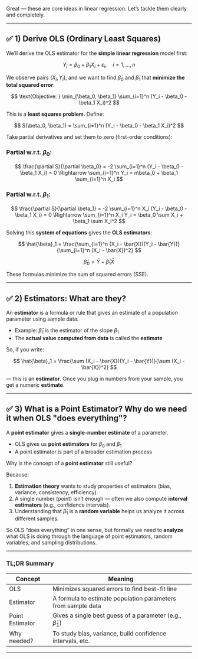 Great — these are core ideas in linear regression. Let’s tackle them clearly and completely.

---

## ✅ 1) **Derive OLS (Ordinary Least Squares)**

We’ll derive the OLS estimator for the **simple linear regression** model first:

$$
Y_i = \beta_0 + \beta_1 X_i + \varepsilon_i, \quad i = 1, \dots, n
$$

We observe pairs $(X_i, Y_i)$, and we want to find $\hat{\beta}_0$ and $\hat{\beta}_1$ that **minimize the total squared error**:

$$
\text{Objective: } \min_{\beta_0, \beta_1} \sum_{i=1}^n (Y_i - \beta_0 - \beta_1 X_i)^2
$$

This is a **least squares problem**. Define:

$$
S(\beta_0, \beta_1) = \sum_{i=1}^n (Y_i - \beta_0 - \beta_1 X_i)^2
$$

Take partial derivatives and set them to zero (first-order conditions):

### Partial w\.r.t. $\beta_0$:

$$
\frac{\partial S}{\partial \beta_0} = -2 \sum_{i=1}^n (Y_i - \beta_0 - \beta_1 X_i) = 0
\Rightarrow \sum_{i=1}^n Y_i = n\beta_0 + \beta_1 \sum_{i=1}^n X_i
$$

### Partial w\.r.t. $\beta_1$:

$$
\frac{\partial S}{\partial \beta_1} = -2 \sum_{i=1}^n X_i (Y_i - \beta_0 - \beta_1 X_i) = 0
\Rightarrow \sum_{i=1}^n X_i Y_i = \beta_0 \sum X_i + \beta_1 \sum X_i^2
$$

Solving this **system of equations** gives the **OLS estimators**:

$$
\hat{\beta}_1 = \frac{\sum_{i=1}^n (X_i - \bar{X})(Y_i - \bar{Y})}{\sum_{i=1}^n (X_i - \bar{X})^2}
$$

$$
\hat{\beta}_0 = \bar{Y} - \hat{\beta}_1 \bar{X}
$$

These formulas minimize the sum of squared errors (SSE).

---

## ✅ 2) **Estimators: What are they?**

An **estimator** is a formula or rule that gives an estimate of a population parameter using sample data.

* Example: $\hat{\beta}_1$ is the estimator of the slope $\beta_1$
* The **actual value computed from data** is called the **estimate**

So, if you write:

$$
\hat{\beta}_1 = \frac{\sum (X_i - \bar{X})(Y_i - \bar{Y})}{\sum (X_i - \bar{X})^2}
$$

— this is an **estimator**. Once you plug in numbers from your sample, you get a numeric **estimate**.

---

## ✅ 3) **What is a Point Estimator? Why do we need it when OLS "does everything"?**

A **point estimator** gives a **single-number estimate** of a parameter.

* OLS gives us **point estimators** for $\beta_0$ and $\beta_1$
* A point estimator is part of a broader estimation process

Why is the concept of a **point estimator** still useful?

Because:

1. **Estimation theory** wants to study properties of estimators (bias, variance, consistency, efficiency).
2. A single number (point) isn’t enough — often we also compute **interval estimators** (e.g., confidence intervals).
3. Understanding that $\hat{\beta}_1$ is a **random variable** helps us analyze it across different samples.

So OLS “does everything” in one sense, but formally we need to **analyze** what OLS is doing through the language of point estimators, random variables, and sampling distributions.

---

### TL;DR Summary

| Concept         | Meaning                                                          |
| --------------- | ---------------------------------------------------------------- |
| OLS             | Minimizes squared errors to find best-fit line                   |
| Estimator       | A formula to estimate population parameters from sample data     |
| Point Estimator | Gives a single best guess of a parameter (e.g., $\hat{\beta}_1$) |
| Why needed?     | To study bias, variance, build confidence intervals, etc.        |

---


